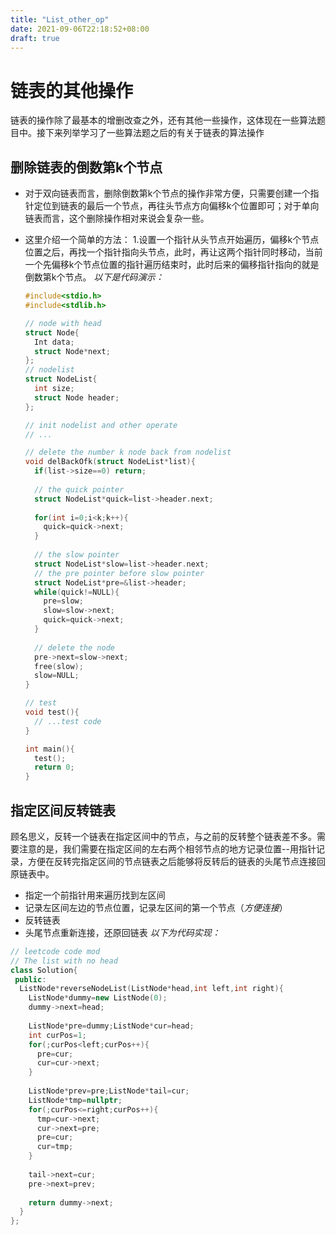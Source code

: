 ```yaml
---
title: "List_other_op"
date: 2021-09-06T22:18:52+08:00
draft: true
---
```

# 链表的其他操作

链表的操作除了最基本的增删改查之外，还有其他一些操作，这体现在一些算法题目中。接下来列举学习了一些算法题之后的有关于链表的算法操作

## 删除链表的倒数第k个节点

* 对于双向链表而言，删除倒数第k个节点的操作非常方便，只需要创建一个指针定位到链表的最后一个节点，再往头节点方向偏移k个位置即可；对于单向链表而言，这个删除操作相对来说会复杂一些。

* 这里介绍一个简单的方法：
  1.设置一个指针从头节点开始遍历，偏移k个节点位置之后，再找一个指针指向头节点，此时，再让这两个指针同时移动，当前一个先偏移k个节点位置的指针遍历结束时，此时后来的偏移指针指向的就是倒数第k个节点。
  *以下是代码演示：*

  ```C
  #include<stdio.h>
  #include<stdlib.h>
  
  // node with head
  struct Node{
    Int data;
    struct Node*next;
  };
  // nodelist
  struct NodeList{
    int size;
    struct Node header;
  };
  
  // init nodelist and other operate
  // ...
  
  // delete the number k node back from nodelist
  void delBackOfk(struct NodeList*list){
    if(list->size==0) return;
    
    // the quick pointer
    struct NodeList*quick=list->header.next;
    
    for(int i=0;i<k;k++){
      quick=quick->next;
    }
    
    // the slow pointer
    struct NodeList*slow=list->header.next;
    // the pre pointer before slow pointer
    struct NodeList*pre=&list->header;
    while(quick!=NULL){
      pre=slow;
      slow=slow->next;
      quick=quick->next;
    }
    
    // delete the node
    pre->next=slow->next;
    free(slow);
    slow=NULL;
  } 
  
  // test
  void test(){
    // ...test code
  }
  
  int main(){
    test();
    return 0;
  }
  ```

## 指定区间反转链表

顾名思义，反转一个链表在指定区间中的节点，与之前的反转整个链表差不多。需要注意的是，我们需要在指定区间的左右两个相邻节点的地方记录位置--用指针记录，方便在反转完指定区间的节点链表之后能够将反转后的链表的头尾节点连接回原链表中。

* 指定一个前指针用来遍历找到左区间
* 记录左区间左边的节点位置，记录左区间的第一个节点（*方便连接*）
* 反转链表
* 头尾节点重新连接，还原回链表
  *以下为代码实现：*

```C++
// leetcode code mod
// The list with no head
class Solution{
 public:
  ListNode*reverseNodeList(ListNode*head,int left,int right){
    ListNode*dummy=new ListNode(0);
    dummy->next=head;
    
    ListNode*pre=dummy;ListNode*cur=head;
    int curPos=1;
    for(;curPos<left;curPos++){
      pre=cur;
      cur=cur->next;
    }
    
    ListNode*prev=pre;ListNode*tail=cur;
    ListNode*tmp=nullptr;
    for(;curPos<=right;curPos++){
      tmp=cur->next;
      cur->next=pre;
      pre=cur;
      cur=tmp;
    }
    
    tail->next=cur;
    pre->next=prev;
    
    return dummy->next;
  }
};
```


